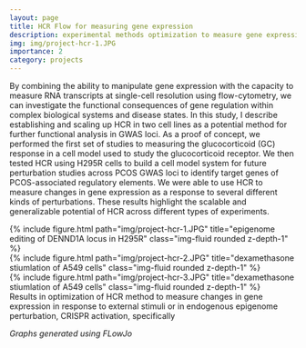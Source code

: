 ```yaml
---
layout: page
title: HCR Flow for measuring gene expression
description: experimental methods optimization to measure gene expression
img: img/project-hcr-1.JPG
importance: 2
category: projects
---
```


By combining the ability to manipulate gene expression with the capacity to measure RNA transcripts at single-cell resolution using flow-cytometry, we can investigate the functional consequences of gene regulation within complex biological systems and disease states. In this study, I describe establishing and scaling up HCR in two cell lines as a potential method for further functional analysis in GWAS loci. As a proof of concept, we performed the first set of studies to measuring the glucocorticoid (GC) response in a cell model used to study the glucocorticoid receptor.  We then tested HCR using H295R cells to build a cell model system for future perturbation studies across PCOS GWAS loci to identify target genes of PCOS-associated regulatory elements. We were able to use HCR to measure changes in gene expression as a response to several different kinds of perturbations. These results highlight the scalable and generalizable potential of HCR across different types of experiments.

<div class="row">
    <div class="col-sm mt-3 mt-md-0">
        {% include figure.html path="img/project-hcr-1.JPG" title="epigenome editing of DENND1A locus in H295R" class="img-fluid rounded z-depth-1" %}
    </div>
</div>
<div class="row">
    <div class="col-sm mt-3 mt-md-0">
        {% include figure.html path="img/project-hcr-2.JPG" title="dexamethasone stiumlation of A549 cells" class="img-fluid rounded z-depth-1" %}
    </div>
</div>
<div class="row">
    <div class="col-sm mt-3 mt-md-0">
        {% include figure.html path="img/project-hcr-3.JPG" title="dexamethasone stiumlation of A549 cells" class="img-fluid rounded z-depth-1" %}
    </div>
</div>
<div class="caption">
Results in optimization of HCR method to measure changes in gene expression in response to external stimuli or in endogenous epigenome perturbation, CRISPR activation, specifically
</div>

<i> Graphs generated using FLowJo </i>
